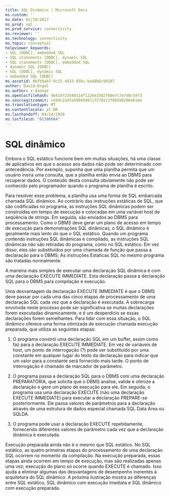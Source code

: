 ```yaml
---
title: SQL Dinâmico | Microsoft Docs
ms.custom: ''
ms.date: 01/19/2017
ms.prod: sql
ms.prod_service: connectivity
ms.reviewer: ''
ms.technology: connectivity
ms.topic: conceptual
helpviewer_keywords:
- SQL [ODBC], embedded SQL
- SQL statements [ODBC], dynamic SQL
- SQL statements [ODBC], embedded SQL
- dynamic SQL [ODBC]
- SQL [ODBC], dynamic SQL
- embedded SQL [ODBC]
ms.assetid: 0bfb9ab7-9c15-4433-93bc-bad8b6c9d287
author: David-Engel
ms.author: v-daenge
ms.openlocfilehash: 56419723540114f122be2582f0de7c7e7d0c54f3
ms.sourcegitcommit: ce94c2ad7a50945481172782c270b5b0206e61de
ms.translationtype: MT
ms.contentlocale: pt-BR
ms.lasthandoff: 04/14/2020
ms.locfileid: "81306684"
---
```

# <a name="dynamic-sql"></a>SQL dinâmico
Embora o SQL estático funcione bem em muitas situações, há uma classe de aplicativos em que o acesso aos dados não pode ser determinado com antecedência. Por exemplo, suponha que uma planilha permita que um usuário insira uma consulta, que a planilha então envia ao DBMS para recuperar dados. O conteúdo desta consulta obviamente não pode ser conhecido pelo programador quando o programa de planilha é escrito.  
  
 Para resolver esse problema, a planilha usa uma forma de SQL embarcada chamada SQL dinâmico. Ao contrário das instruções estáticas de SQL, que são codificadas no programa, as instruções SQL dinâmicas podem ser construídas em tempo de execução e colocadas em uma variável host de seqüência de strings. Em seguida, são enviados ao DBMS para processamento. Como o DBMS deve gerar um plano de acesso em tempo de execução para demonstrações SQL dinâmicas, o SQL dinâmico é geralmente mais lento do que o SQL estático. Quando um programa contendo instruções SQL dinâmicas é compilado, as instruções SQL dinâmicas não são retiradas do programa, como no SQL estático. Em vez disso, eles são substituídos por uma chamada de função que passa a declaração para o DBMS; As instruções Estáticas SQL no mesmo programa são tratadas normalmente.  
  
 A maneira mais simples de executar uma declaração SQL dinâmica é com uma declaração EXECUTE IMMEDIATE. Esta declaração passa a declaração SQL para o DBMS para compilação e execução.  
  
 Uma desvantagem da declaração EXECUTE IMMEDIATE é que o DBMS deve passar por cada uma das cinco etapas de processamento de uma declaração SQL cada vez que a declaração é executada. A sobrecarga envolvida neste processo pode ser significativa se muitas declarações forem executadas dinamicamente, e é um desperdício se essas declarações forem semelhantes. Para lidar com essa situação, o SQL dinâmico oferece uma forma otimizada de execução chamada execução preparada, que utiliza as seguintes etapas:  
  
1.  O programa constrói uma declaração SQL em um buffer, assim como faz para a declaração EXECUTE IMMEDIATE. Em vez de variáveis de host, um ponto de interrogação (?) pode ser substituído por uma constante em qualquer lugar do texto da declaração para indicar que um valor para a constante será fornecido mais tarde. O ponto de interrogação é chamado de marcador de parâmetro.  
  
2.  O programa passa a declaração SQL para o DBMS com uma declaração PREPARATÓRIA, que solicita que o DBMS analise, valide e otimize a declaração e gere um plano de execução para ele. Em seguida, o programa usa uma declaração EXECUTE (não uma declaração EXECUTE IMMEDIATE) para executar a declaração PREPARE-se posteriormente. Ele passa valores de parâmetros para a declaração através de uma estrutura de dados especial chamada SQL Data Area ou SQLDA.  
  
3.  O programa pode usar a declaração EXECUTE repetidamente, fornecendo diferentes valores de parâmetro cada vez que a declaração dinâmica é executada.  
  
 Execução preparada ainda não é o mesmo que SQL estático. No SQL estático, as quatro primeiras etapas do processamento de uma declaração SQL ocorrem no momento da compilação. Na execução preparada, essas etapas ainda ocorrem em tempo de execução, mas são realizadas apenas uma vez; execução do plano só ocorre quando EXECUTE é chamado. Isso ajuda a eliminar algumas das desvantagens de desempenho inerentes à arquitetura do SQL dinâmico. A próxima ilustração mostra as diferenças entre SQL estático, SQL dinâmico com execução imediata e SQL dinâmico com execução preparada.
